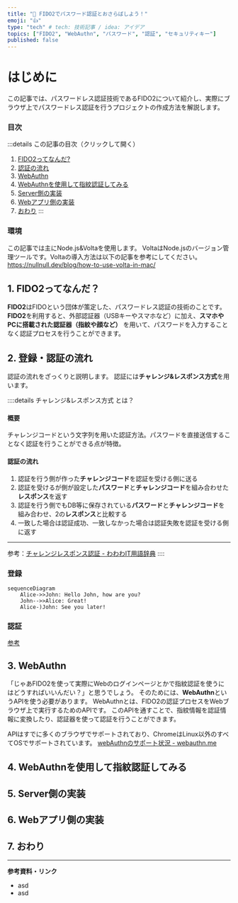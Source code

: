 ```yaml
---
title: "🚧 FIDO2でパスワード認証とおさらばしよう！"
emoji: "👍"
type: "tech" # tech: 技術記事 / idea: アイデア
topics: ["FIDO2", "WebAuthn", "パスワード", "認証", "セキュリティキー"]
published: false
---
```


# はじめに
この記事では、パスワードレス認証技術であるFIDO2について紹介し、実際にブラウザ上でパスワードレス認証を行うプロジェクトの作成方法を解説します。

### 目次
:::details この記事の目次（クリックして開く）
1. [FIDO2ってなんだ?]()
2. [認証の流れ]()
3. [WebAuthn]()
4. [WebAuthnを使用して指紋認証してみる]()
5. [Server側の実装]()
6. [Webアプリ側の実装]()
7. [おわり]()
:::

### 環境
この記事では主にNode.js&Voltaを使用します。
VoltaはNode.jsのバージョン管理ツールです。Voltaの導入方法は以下の記事を参考にしてください。
https://nullnull.dev/blog/how-to-use-volta-in-mac/

## 1. FIDO2ってなんだ？
**FIDO2**はFIDOという団体が策定した、パスワードレス認証の技術のことです。
**FIDO2**を利用すると、外部認証器（USBキーやスマホなど）に加え、**スマホやPCに搭載された認証器（指紋や顔など）** を用いて、パスワードを入力することなく認証プロセスを行うことができます。


## 2. 登録・認証の流れ
認証の流れをざっくりと説明します。
認証には**チャレンジ&レスポンス方式**を用います。

::::details チャレンジ&レスポンス方式 とは？
#### 概要

チャレンジコードという文字列を用いた認証方法。パスワードを直接送信することなく認証を行うことができる点が特徴。

#### 認証の流れ
1. 認証を行う側が作った**チャレンジコード**を認証を受ける側に送る
2. 認証を受けるが側が設定した**パスワード**と**チャレンジコード**を組み合わせた**レスポンス**を返す
3. 認証を行う側でもDB等に保存されている**パスワード**と**チャレンジコード**を組み合わせ、2の**レスポンス**と比較する
4. 一致した場合は認証成功、一致しなかった場合は認証失敗を認証を受ける側に返す

----

参考：[チャレンジレスポンス認証 - わわわIT用語辞典](https://wa3.i-3-i.info/word12765.html)
::::

### 登録
```mermaid
sequenceDiagram
    Alice->>John: Hello John, how are you?
    John-->>Alice: Great!
    Alice-)John: See you later!
```

### 認証

[参考](https://dev.classmethod.jp/articles/passwordless-authentication-and-fido2/#:~:text=%E3%82%B5%E3%83%9D%E3%83%BC%E3%83%88%E3%81%97%E3%81%BE%E3%81%99%E3%80%82-,FIDO2%E3%81%AE%E3%83%95%E3%83%AD%E3%83%BC,-FIDO2%E3%81%AE%E5%87%A6%E7%90%86)

## 3. WebAuthn
「じゃあFIDO2を使って実際にWebのログインページとかで指紋認証を使うにはどうすればいいんだい？」と思うでしょう。
そのためには、**WebAuthn**というAPIを使う必要があります。
WebAuthnとは、FIDO2の認証プロセスをWebブラウザ上で実行するためのAPIです。
このAPIを通すことで、指紋情報を認証情報に変換したり、認証器を使って認証を行うことができます。

APIはすでに多くのブラウザでサポートされており、ChromeはLinux以外のすべてOSでサポートされています。
[webAuthnのサポート状況 - webauthn.me](https://webauthn.me/browser-support)

## 4. WebAuthnを使用して指紋認証してみる

## 5. Server側の実装

## 6. Webアプリ側の実装

## 7. おわり

---
**参考資料・リンク**
- asd
- asd